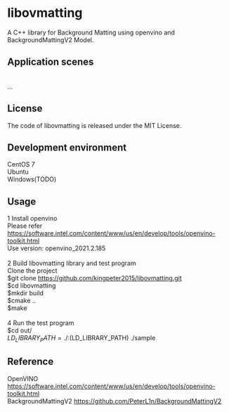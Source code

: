 # libovmatting
A C++ library for Background Matting using openvino and BackgroundMattingV2 Model.<br>

## Application scenes
<br>
...<br>

## License
The code of libovmatting is released under the MIT License. 

## Development environment
CentOS 7<br>
Ubuntu<br>
Windows(TODO)<br>

## Usage
1 Install openvino<br>
Please refer https://software.intel.com/content/www/us/en/develop/tools/openvino-toolkit.html<br>
Use version: openvino_2021.2.185<br>
<br>
2 Build libovmatting library and test program<br>
Clone the project<br>
$git clone https://github.com/kingpeter2015/libovmatting.git<br>
$cd libovmatting<br>
$mkdir build<br>
$cmake ..<br>
$make<br>
<br>
4 Run the test program<br>
$cd out/ <br>
$LD_LIBRARY_PATH=./:$(LD_LIBRARY_PATH) ./sample<br>

## Reference
OpenVINO https://software.intel.com/content/www/us/en/develop/tools/openvino-toolkit.html <br>
BackgroundMattingV2 https://github.com/PeterL1n/BackgroundMattingV2 <br>
